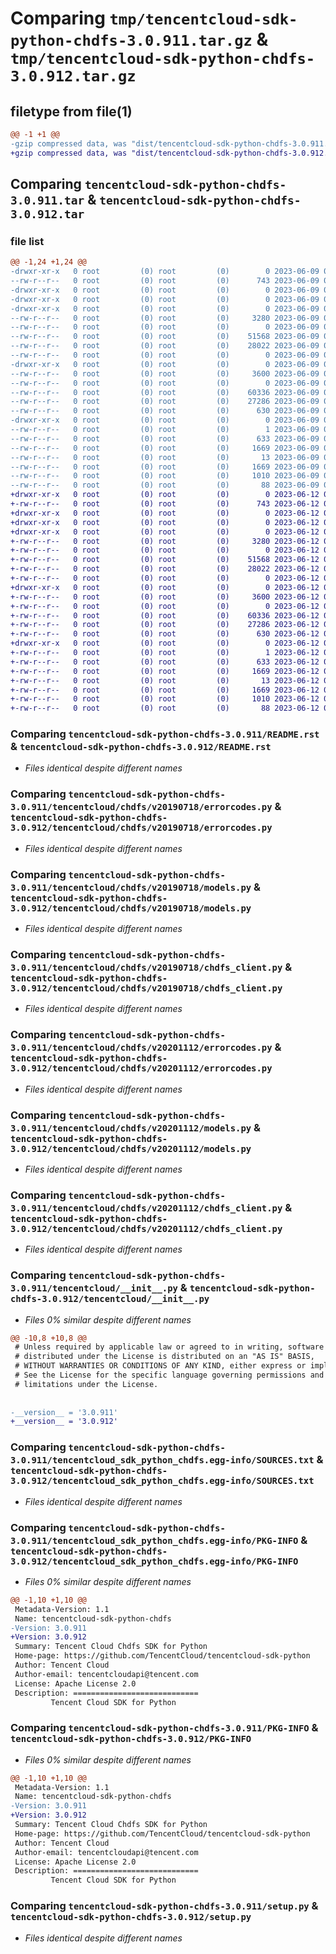 # Comparing `tmp/tencentcloud-sdk-python-chdfs-3.0.911.tar.gz` & `tmp/tencentcloud-sdk-python-chdfs-3.0.912.tar.gz`

## filetype from file(1)

```diff
@@ -1 +1 @@
-gzip compressed data, was "dist/tencentcloud-sdk-python-chdfs-3.0.911.tar", last modified: Fri Jun  9 02:15:03 2023, max compression
+gzip compressed data, was "dist/tencentcloud-sdk-python-chdfs-3.0.912.tar", last modified: Mon Jun 12 02:59:19 2023, max compression
```

## Comparing `tencentcloud-sdk-python-chdfs-3.0.911.tar` & `tencentcloud-sdk-python-chdfs-3.0.912.tar`

### file list

```diff
@@ -1,24 +1,24 @@
-drwxr-xr-x   0 root         (0) root         (0)        0 2023-06-09 02:15:03.000000 tencentcloud-sdk-python-chdfs-3.0.911/
--rw-r--r--   0 root         (0) root         (0)      743 2023-06-09 02:15:03.000000 tencentcloud-sdk-python-chdfs-3.0.911/README.rst
-drwxr-xr-x   0 root         (0) root         (0)        0 2023-06-09 02:15:03.000000 tencentcloud-sdk-python-chdfs-3.0.911/tencentcloud/
-drwxr-xr-x   0 root         (0) root         (0)        0 2023-06-09 02:15:03.000000 tencentcloud-sdk-python-chdfs-3.0.911/tencentcloud/chdfs/
-drwxr-xr-x   0 root         (0) root         (0)        0 2023-06-09 02:15:03.000000 tencentcloud-sdk-python-chdfs-3.0.911/tencentcloud/chdfs/v20190718/
--rw-r--r--   0 root         (0) root         (0)     3280 2023-06-09 02:15:03.000000 tencentcloud-sdk-python-chdfs-3.0.911/tencentcloud/chdfs/v20190718/errorcodes.py
--rw-r--r--   0 root         (0) root         (0)        0 2023-06-09 02:15:03.000000 tencentcloud-sdk-python-chdfs-3.0.911/tencentcloud/chdfs/v20190718/__init__.py
--rw-r--r--   0 root         (0) root         (0)    51568 2023-06-09 02:15:03.000000 tencentcloud-sdk-python-chdfs-3.0.911/tencentcloud/chdfs/v20190718/models.py
--rw-r--r--   0 root         (0) root         (0)    28022 2023-06-09 02:15:03.000000 tencentcloud-sdk-python-chdfs-3.0.911/tencentcloud/chdfs/v20190718/chdfs_client.py
--rw-r--r--   0 root         (0) root         (0)        0 2023-06-09 02:15:03.000000 tencentcloud-sdk-python-chdfs-3.0.911/tencentcloud/chdfs/__init__.py
-drwxr-xr-x   0 root         (0) root         (0)        0 2023-06-09 02:15:03.000000 tencentcloud-sdk-python-chdfs-3.0.911/tencentcloud/chdfs/v20201112/
--rw-r--r--   0 root         (0) root         (0)     3600 2023-06-09 02:15:03.000000 tencentcloud-sdk-python-chdfs-3.0.911/tencentcloud/chdfs/v20201112/errorcodes.py
--rw-r--r--   0 root         (0) root         (0)        0 2023-06-09 02:15:03.000000 tencentcloud-sdk-python-chdfs-3.0.911/tencentcloud/chdfs/v20201112/__init__.py
--rw-r--r--   0 root         (0) root         (0)    60336 2023-06-09 02:15:03.000000 tencentcloud-sdk-python-chdfs-3.0.911/tencentcloud/chdfs/v20201112/models.py
--rw-r--r--   0 root         (0) root         (0)    27286 2023-06-09 02:15:03.000000 tencentcloud-sdk-python-chdfs-3.0.911/tencentcloud/chdfs/v20201112/chdfs_client.py
--rw-r--r--   0 root         (0) root         (0)      630 2023-06-09 02:15:03.000000 tencentcloud-sdk-python-chdfs-3.0.911/tencentcloud/__init__.py
-drwxr-xr-x   0 root         (0) root         (0)        0 2023-06-09 02:15:03.000000 tencentcloud-sdk-python-chdfs-3.0.911/tencentcloud_sdk_python_chdfs.egg-info/
--rw-r--r--   0 root         (0) root         (0)        1 2023-06-09 02:15:03.000000 tencentcloud-sdk-python-chdfs-3.0.911/tencentcloud_sdk_python_chdfs.egg-info/dependency_links.txt
--rw-r--r--   0 root         (0) root         (0)      633 2023-06-09 02:15:03.000000 tencentcloud-sdk-python-chdfs-3.0.911/tencentcloud_sdk_python_chdfs.egg-info/SOURCES.txt
--rw-r--r--   0 root         (0) root         (0)     1669 2023-06-09 02:15:03.000000 tencentcloud-sdk-python-chdfs-3.0.911/tencentcloud_sdk_python_chdfs.egg-info/PKG-INFO
--rw-r--r--   0 root         (0) root         (0)       13 2023-06-09 02:15:03.000000 tencentcloud-sdk-python-chdfs-3.0.911/tencentcloud_sdk_python_chdfs.egg-info/top_level.txt
--rw-r--r--   0 root         (0) root         (0)     1669 2023-06-09 02:15:03.000000 tencentcloud-sdk-python-chdfs-3.0.911/PKG-INFO
--rw-r--r--   0 root         (0) root         (0)     1010 2023-06-09 02:15:03.000000 tencentcloud-sdk-python-chdfs-3.0.911/setup.py
--rw-r--r--   0 root         (0) root         (0)       88 2023-06-09 02:15:03.000000 tencentcloud-sdk-python-chdfs-3.0.911/setup.cfg
+drwxr-xr-x   0 root         (0) root         (0)        0 2023-06-12 02:59:19.000000 tencentcloud-sdk-python-chdfs-3.0.912/
+-rw-r--r--   0 root         (0) root         (0)      743 2023-06-12 02:59:19.000000 tencentcloud-sdk-python-chdfs-3.0.912/README.rst
+drwxr-xr-x   0 root         (0) root         (0)        0 2023-06-12 02:59:19.000000 tencentcloud-sdk-python-chdfs-3.0.912/tencentcloud/
+drwxr-xr-x   0 root         (0) root         (0)        0 2023-06-12 02:59:19.000000 tencentcloud-sdk-python-chdfs-3.0.912/tencentcloud/chdfs/
+drwxr-xr-x   0 root         (0) root         (0)        0 2023-06-12 02:59:19.000000 tencentcloud-sdk-python-chdfs-3.0.912/tencentcloud/chdfs/v20190718/
+-rw-r--r--   0 root         (0) root         (0)     3280 2023-06-12 02:59:19.000000 tencentcloud-sdk-python-chdfs-3.0.912/tencentcloud/chdfs/v20190718/errorcodes.py
+-rw-r--r--   0 root         (0) root         (0)        0 2023-06-12 02:59:19.000000 tencentcloud-sdk-python-chdfs-3.0.912/tencentcloud/chdfs/v20190718/__init__.py
+-rw-r--r--   0 root         (0) root         (0)    51568 2023-06-12 02:59:19.000000 tencentcloud-sdk-python-chdfs-3.0.912/tencentcloud/chdfs/v20190718/models.py
+-rw-r--r--   0 root         (0) root         (0)    28022 2023-06-12 02:59:19.000000 tencentcloud-sdk-python-chdfs-3.0.912/tencentcloud/chdfs/v20190718/chdfs_client.py
+-rw-r--r--   0 root         (0) root         (0)        0 2023-06-12 02:59:19.000000 tencentcloud-sdk-python-chdfs-3.0.912/tencentcloud/chdfs/__init__.py
+drwxr-xr-x   0 root         (0) root         (0)        0 2023-06-12 02:59:19.000000 tencentcloud-sdk-python-chdfs-3.0.912/tencentcloud/chdfs/v20201112/
+-rw-r--r--   0 root         (0) root         (0)     3600 2023-06-12 02:59:19.000000 tencentcloud-sdk-python-chdfs-3.0.912/tencentcloud/chdfs/v20201112/errorcodes.py
+-rw-r--r--   0 root         (0) root         (0)        0 2023-06-12 02:59:19.000000 tencentcloud-sdk-python-chdfs-3.0.912/tencentcloud/chdfs/v20201112/__init__.py
+-rw-r--r--   0 root         (0) root         (0)    60336 2023-06-12 02:59:19.000000 tencentcloud-sdk-python-chdfs-3.0.912/tencentcloud/chdfs/v20201112/models.py
+-rw-r--r--   0 root         (0) root         (0)    27286 2023-06-12 02:59:19.000000 tencentcloud-sdk-python-chdfs-3.0.912/tencentcloud/chdfs/v20201112/chdfs_client.py
+-rw-r--r--   0 root         (0) root         (0)      630 2023-06-12 02:59:19.000000 tencentcloud-sdk-python-chdfs-3.0.912/tencentcloud/__init__.py
+drwxr-xr-x   0 root         (0) root         (0)        0 2023-06-12 02:59:19.000000 tencentcloud-sdk-python-chdfs-3.0.912/tencentcloud_sdk_python_chdfs.egg-info/
+-rw-r--r--   0 root         (0) root         (0)        1 2023-06-12 02:59:19.000000 tencentcloud-sdk-python-chdfs-3.0.912/tencentcloud_sdk_python_chdfs.egg-info/dependency_links.txt
+-rw-r--r--   0 root         (0) root         (0)      633 2023-06-12 02:59:19.000000 tencentcloud-sdk-python-chdfs-3.0.912/tencentcloud_sdk_python_chdfs.egg-info/SOURCES.txt
+-rw-r--r--   0 root         (0) root         (0)     1669 2023-06-12 02:59:19.000000 tencentcloud-sdk-python-chdfs-3.0.912/tencentcloud_sdk_python_chdfs.egg-info/PKG-INFO
+-rw-r--r--   0 root         (0) root         (0)       13 2023-06-12 02:59:19.000000 tencentcloud-sdk-python-chdfs-3.0.912/tencentcloud_sdk_python_chdfs.egg-info/top_level.txt
+-rw-r--r--   0 root         (0) root         (0)     1669 2023-06-12 02:59:19.000000 tencentcloud-sdk-python-chdfs-3.0.912/PKG-INFO
+-rw-r--r--   0 root         (0) root         (0)     1010 2023-06-12 02:59:19.000000 tencentcloud-sdk-python-chdfs-3.0.912/setup.py
+-rw-r--r--   0 root         (0) root         (0)       88 2023-06-12 02:59:19.000000 tencentcloud-sdk-python-chdfs-3.0.912/setup.cfg
```

### Comparing `tencentcloud-sdk-python-chdfs-3.0.911/README.rst` & `tencentcloud-sdk-python-chdfs-3.0.912/README.rst`

 * *Files identical despite different names*

### Comparing `tencentcloud-sdk-python-chdfs-3.0.911/tencentcloud/chdfs/v20190718/errorcodes.py` & `tencentcloud-sdk-python-chdfs-3.0.912/tencentcloud/chdfs/v20190718/errorcodes.py`

 * *Files identical despite different names*

### Comparing `tencentcloud-sdk-python-chdfs-3.0.911/tencentcloud/chdfs/v20190718/models.py` & `tencentcloud-sdk-python-chdfs-3.0.912/tencentcloud/chdfs/v20190718/models.py`

 * *Files identical despite different names*

### Comparing `tencentcloud-sdk-python-chdfs-3.0.911/tencentcloud/chdfs/v20190718/chdfs_client.py` & `tencentcloud-sdk-python-chdfs-3.0.912/tencentcloud/chdfs/v20190718/chdfs_client.py`

 * *Files identical despite different names*

### Comparing `tencentcloud-sdk-python-chdfs-3.0.911/tencentcloud/chdfs/v20201112/errorcodes.py` & `tencentcloud-sdk-python-chdfs-3.0.912/tencentcloud/chdfs/v20201112/errorcodes.py`

 * *Files identical despite different names*

### Comparing `tencentcloud-sdk-python-chdfs-3.0.911/tencentcloud/chdfs/v20201112/models.py` & `tencentcloud-sdk-python-chdfs-3.0.912/tencentcloud/chdfs/v20201112/models.py`

 * *Files identical despite different names*

### Comparing `tencentcloud-sdk-python-chdfs-3.0.911/tencentcloud/chdfs/v20201112/chdfs_client.py` & `tencentcloud-sdk-python-chdfs-3.0.912/tencentcloud/chdfs/v20201112/chdfs_client.py`

 * *Files identical despite different names*

### Comparing `tencentcloud-sdk-python-chdfs-3.0.911/tencentcloud/__init__.py` & `tencentcloud-sdk-python-chdfs-3.0.912/tencentcloud/__init__.py`

 * *Files 0% similar despite different names*

```diff
@@ -10,8 +10,8 @@
 # Unless required by applicable law or agreed to in writing, software
 # distributed under the License is distributed on an "AS IS" BASIS,
 # WITHOUT WARRANTIES OR CONDITIONS OF ANY KIND, either express or implied.
 # See the License for the specific language governing permissions and
 # limitations under the License.
 
 
-__version__ = '3.0.911'
+__version__ = '3.0.912'
```

### Comparing `tencentcloud-sdk-python-chdfs-3.0.911/tencentcloud_sdk_python_chdfs.egg-info/SOURCES.txt` & `tencentcloud-sdk-python-chdfs-3.0.912/tencentcloud_sdk_python_chdfs.egg-info/SOURCES.txt`

 * *Files identical despite different names*

### Comparing `tencentcloud-sdk-python-chdfs-3.0.911/tencentcloud_sdk_python_chdfs.egg-info/PKG-INFO` & `tencentcloud-sdk-python-chdfs-3.0.912/tencentcloud_sdk_python_chdfs.egg-info/PKG-INFO`

 * *Files 0% similar despite different names*

```diff
@@ -1,10 +1,10 @@
 Metadata-Version: 1.1
 Name: tencentcloud-sdk-python-chdfs
-Version: 3.0.911
+Version: 3.0.912
 Summary: Tencent Cloud Chdfs SDK for Python
 Home-page: https://github.com/TencentCloud/tencentcloud-sdk-python
 Author: Tencent Cloud
 Author-email: tencentcloudapi@tencent.com
 License: Apache License 2.0
 Description: ============================
         Tencent Cloud SDK for Python
```

### Comparing `tencentcloud-sdk-python-chdfs-3.0.911/PKG-INFO` & `tencentcloud-sdk-python-chdfs-3.0.912/PKG-INFO`

 * *Files 0% similar despite different names*

```diff
@@ -1,10 +1,10 @@
 Metadata-Version: 1.1
 Name: tencentcloud-sdk-python-chdfs
-Version: 3.0.911
+Version: 3.0.912
 Summary: Tencent Cloud Chdfs SDK for Python
 Home-page: https://github.com/TencentCloud/tencentcloud-sdk-python
 Author: Tencent Cloud
 Author-email: tencentcloudapi@tencent.com
 License: Apache License 2.0
 Description: ============================
         Tencent Cloud SDK for Python
```

### Comparing `tencentcloud-sdk-python-chdfs-3.0.911/setup.py` & `tencentcloud-sdk-python-chdfs-3.0.912/setup.py`

 * *Files identical despite different names*

